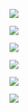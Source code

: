 ![](https://www.nta.go.jp/tmp/09019939-f2bd-4b7f-a9b2-0394bf0617bf/images/4578951accf2e40268810e05de5e81d0b7bc45d6402e7379f36bdab66866e69f.jpg)

![](https://www.nta.go.jp/tmp/09019939-f2bd-4b7f-a9b2-0394bf0617bf/images/88b21bd3aebd3799389b048c0125fea768d7af9511e83a8c83dd4f758b7fdf34.jpg)

![](https://www.nta.go.jp/tmp/09019939-f2bd-4b7f-a9b2-0394bf0617bf/images/cf1e2a40c91abb29e5f45543d9de5485594a7dcff21cb66e8a207c854aa6c916.jpg)

![](https://www.nta.go.jp/tmp/09019939-f2bd-4b7f-a9b2-0394bf0617bf/images/c79ac91747bbc0cddbc0012aa254fbecfce7ff8b7c2385dac003bc66399aec7d.jpg)

![](https://www.nta.go.jp/tmp/09019939-f2bd-4b7f-a9b2-0394bf0617bf/images/0b076f5284ae40b232a1bd4e59ba3380ec3bfb2284059fcc6ede271210f3fa07.jpg)

![](https://www.nta.go.jp/tmp/09019939-f2bd-4b7f-a9b2-0394bf0617bf/images/bc8978ada364d1e630ac844494de895fe9e94029e2b6598ae77d6eb04f7a48af.jpg)